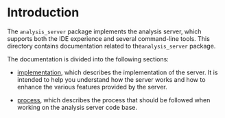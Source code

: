 # Introduction

The `analysis_server` package implements the analysis server, which supports
both the IDE experience and several command-line tools. This directory contains
documentation related to the`analysis_server` package.

The documentation is divided into the following sections:

- [implementation](implementation/overview.md), which describes the
  implementation of the server. It is intended to help you understand how the
  server works and how to enhance the various features provided by the server.

- [process](process/overview.md), which describes the process that should be
  followed when working on the analysis server code base.